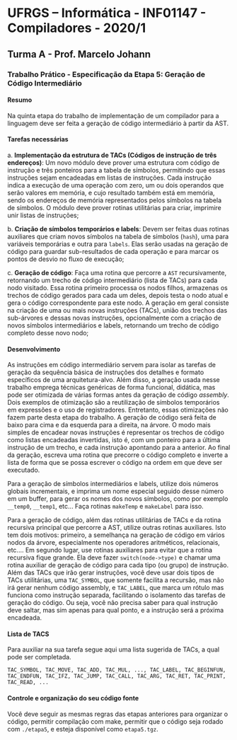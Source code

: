 # UFRGS – Informática - INF01147 - Compiladores - 2020/1

## Turma A - Prof. Marcelo Johann

### Trabalho Prático - Especificação da Etapa 5: Geração de Código Intermediário

#### Resumo

Na quinta etapa do trabalho de implementação de um compilador para a linguagem deve ser feita a geração de código intermediário à partir da AST.

#### Tarefas necessárias

a. **Implementação  da  estrutura  de TACs  (Códigos  de  instrução  de  três  endereços)**:  Um novo módulo deve prover uma estrutura com código de instrução e três ponteiros para a  tabela  de  símbolos,  permitindo  que  essas  instruções  sejam  encadeadas  em  listas  de instruções.  Cada  instrução  indica  a  execução  de  uma  operação  com  zero,  um  ou  dois operandos que serão valores em memória, e cujo resultado também está em memória, sendo  os  endereços  de  memória  representados  pelos  símbolos  na  tabela  de  símbolos. O módulo deve prover rotinas utilitárias para criar, imprimire unir listas de instruções;

b. **Criação  de  símbolos  temporários  e labels**:  Devem  ser  feitas  duas  rotinas  auxiliares que   criam   novos   símbolos   na   tabela   de   símbolos   (`hash`),   uma   para   variáveis temporárias e outra para `labels`. Elas serão usadas na geração de código para guardar sub-resultados  de  cada  operação  e  para  marcar  os  pontos  de  desvio  no  fluxo  de execução;

c. **Geração de código**: Faça uma rotina que percorre a `AST` recursivamente, retornando um  trecho  de  código  intermediário  (lista  de  TACs)  para  cada  nodo  visitado.  Essa rotina primeiro processa os nodos filhos, armazenas os trechos de código gerados para cada  um  deles,  depois  testa  o  nodo  atual  e  gera  o  código  correspondente  para  este nodo.  A  geração  em  geral  consiste  na  criação  de  uma  ou  mais  novas  instruções (TACs),  união  dos  trechos  das  sub-árvores  e  dessas  novas  instruções,  opcionalmente com  a  criação  de  novos  símbolos  intermediários  e  labels,  retornando  um  trecho  de código completo desse novo nodo;

#### Desenvolvimento

As instruções em código intermediário servem para isolar as tarefas de geração da sequência básica de instruções dos detalhes e formato específicos de uma arquitetura-alvo. Além disso, a geração  usada  nesse  trabalho  emprega  técnicas  genéricas  de  forma  funcional,  didática,  mas pode ser otimizada de várias formas antes da geração de código *assembly*. Dois exemplos de otimização são a reutilização de símbolos temporários em expressões e o uso de registradores. Entretanto, essas otimizações não fazem parte desta etapa do trabalho. A geração de código será feita de baixo para cima e da esquerda para a direita, na árvore. O modo  mais  simples  de  encadear  novas  instruções  é  representar  os  trechos  de  código  como listas encadeadas invertidas, isto é, com um ponteiro para a última instrução de um trecho, e cada instrução apontando para a anterior. Ao final da geração, escreva uma rotina que precorre o código completo e inverte a lista de forma que se possa escrever o código na ordem em que deve ser executado.

Para a geração de símbolos intermediários e labels, utilize dois números globais incrementais, e  imprima  um  nome  especial  seguido  desse  número  em  um  buffer,  para  gerar  os  nomes  dos novos símbolos, como por exemplo `__temp0`, `__temp1`, etc... Faça rotinas `makeTemp` e `makeLabel` para isso.

Para a geração de código, além das rotinas utilitárias de TACs e da rotina recursiva principal que  percorre  a  AST,  utilize  outras  rotinas  auxiliares.  Isto  tem  dois  motivos:  primeiro,  a semelhança  na  geração  de  código  em  vários  nodos  da  árvore,  especialmente  nos  operadores aritméticos,  relacionais,  etc....  Em  segundo  lugar,  use  rotinas  auxiliares  para  evitar  que  a rotina  recursiva  fique  grande.  Ela  deve  fazer  `switch(node->type)` e  chamar  uma  rotina auxiliar de geração de código para cada tipo (ou grupo) de instrução. Além das TACs que irão gerar instruções, você deve usar dois tipos de TACs utilitárias, uma `TAC_SYMBOL`, que somente facilita a recursão, mas não irá gerar nenhum código assembly, e  `TAC_LABEL`,  que  marca  um  rótulo  mas  funciona  como  instrução  separada,  facilitando  o isolamento  das  tarefas  de  geração  do  código.  Ou  seja,  você  não  precisa  saber  para  qual instrução  deve  saltar,  mas  sim  apenas  para  qual  ponto,  e  a  instrução  será  a  próxima encadeada.

#### Lista de TACS

Para  auxiliar  na  sua  tarefa  segue  aqui  uma  lista  sugerida  de  TACs,  a  qual  pode  ser completada.

    TAC_SYMBOL, TAC_MOVE, TAC_ADD, TAC_MUL, ..., TAC_LABEL, TAC_BEGINFUN, TAC_ENDFUN, TAC_IFZ, TAC_JUMP, TAC_CALL, TAC_ARG, TAC_RET, TAC_PRINT, TAC_READ, ...

#### Controle e organização do seu código fonte

Você  deve  seguir  as  mesmas  regras  das  etapas  anteriores  para  organizar  o  código,  permitir compilação  com make,  permitir  que  o  código  seja  rodado  com `./etapa5`,  e  esteja  disponível como `etapa5.tgz`.
